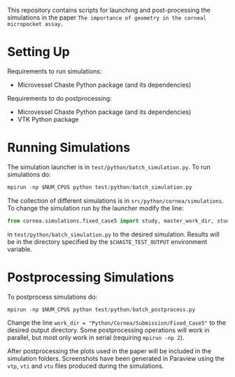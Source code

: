 This repository contains scripts for launching and post-processing the simulations in the paper `The importance of geometry in the corneal micropocket assay.`


# Setting Up

Requirements to run simulations:

 * Microvessel Chaste Python package (and its dependencies)
 
 Requirements to do postprocessing:

 * Microvessel Chaste Python package (and its dependencies)
 * VTK Python package
 
 
# Running Simulations
 
 The simulation launcher is in `test/python/batch_simulation.py`. To run simulations do:
 
 
 ```python
 mpirun -np $NUM_CPUS python test/python/batch_simulation.py
 ```
 
 The collection of different simulations is in `src/python/cornea/simulations`. To change the simulation run by the launcher modify the line:
 
  ```python
from cornea.simulations.fixed_case5 import study, master_work_dir, study_data
 ```
 
 in `test/python/batch_simulation.py` to the desired simulation. Results will be in the directory specified by the `$CHASTE_TEST_OUTPUT` environment variable.
 
 
 # Postprocessing Simulations
 
 To postprocess simulations do:
 
  ```python
 mpirun -np $NUM_CPUS python test/python/batch_postprocess.py
 ```
 
 Change the line `work_dir = "Python/Cornea/Submission/Fixed_Case5"` to the desired output directory. Some postprocessing operations will work in parallel, but most only work in serial (requiring `mpirun -np 2`).
 
After postprocessing the plots used in the paper will be included in the simulation folders. Screenshots have been generated in Paraview using the `vtp`, `vti` and `vtu` files produced during the simulations.